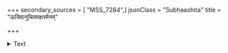 +++
secondary_sources = [ "MSS_7284",]
jsonClass = "Subhaashita"
title = "ऊचिवानुचितमक्षरमेनम्"

+++

<details><summary>Text</summary>

ऊचिवानुचितमक्षरमेनं पाशपाणिरपि पाणिमुदस्य।  
कीर्तिरेव भवतां प्रियदारा दाननीरझरमौक्तिकहारा॥
</details>
